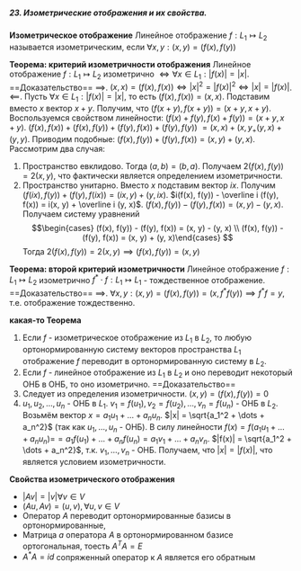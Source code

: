 ##### 23. Изометрические отображения и их свойства.
**Изометрическое отображение** Линейное отображение $f: L_1 \mapsto L_2$ называется изометрическим, если $\forall x, y: (x, y) = (f(x),  f(y))$

**Теорема: критерий изометричности отображения**
Линейное отображение $f: L_1\mapsto L_2$ изометрично $\iff \forall x \in L_1: |f(x)| = |x|$.
==Доказательство==
$\implies$. $(x, x) = (f(x), f(x)) \iff |x|^2  =|f(x)|^2 \iff |x| = |f(x)|$.
$\impliedby$. Пусть $\forall x \in L_1: |f(x)| = |x|$, то есть $(f(x), f(x)) = (x, x)$. Подставим вместо $x$ вектор $x + y$. Получим, что $(f(x + y), f(x + y)) = (x + y, x+ y)$. Воспользуемся свойством линейности: $(f(x) + f(y), f(x) + f(y)) = (x + y, x + y)$. $(f(x), f(x)) + (f(x), f(y)) + (f(y), f(x)) + (f(y), f(y))$ $= (x, x) + (x, y_ + (y, x) + (y, y)$. Приводим подобные: $(f(x), f(y)) + (f(y), f(x)) = (x , y) + (y, x)$. Рассмотрим два случая:
1) Пространство евклидово. Тогда $(a, b) = (b, a)$. Получаем $2(f(x), f(y)) = 2(x, y)$, что фактически является определением изометричности.
2) Пространство унитарно. Вместо $x$ подставим вектор $ix$. Получим $(f(ix), f(y)) + (f(y), f(ix)) = (ix, y) + (y, ix)$. $i(f(x), f(y)) - \overline i (f(y), f(x)) = i(x, y) + \overline i (y, x)$. $(f(x), f(y)) - (f(y), f(x)) = (x, y) - (y, x)$. Получаем систему уравнений $$\begin{cases} (f(x), f(y)) - (f(y), f(x)) = (x, y) - (y, x) \\ (f(x), f(y)) - (f(y), f(x)) = (x, y) + (y, x)\end{cases}
$$
Тогда $2(f(x), f(y)) = 2(x, y) \implies (f(x), f(y)) = (x, y)$

**Теорема: второй критерий изометричности**
Линейное отображение $f: L_1\mapsto L_2$ изометрично $f^* \cdot f : L_1\mapsto L_1$ - тождественное отображение.
==Доказательство==
$\implies$. $\forall x, y: (x, y) = (f(x), f(y)) = (x, f^* f(y)) \implies f^* f = y$, т.е. отображение тождественно.

**какая-то Теорема**
1) Если $f$ - изометрическое отображение из $L_1$ в $L_2$, то любую ортонормированную систему векторов пространства $L_1$ отображение $f$ переводит в ортонормированную систему в $L_2$.
2) Если $f$ - линейное отображение из $L_1$ в $L_2$ и оно переводит некоторый ОНБ в ОНБ, то оно изометрично.
==Доказательство==
1) Следует из определения изометричности. $(x, y) = (f(x), f(y)) = 0$
2) $u_1, u_2, \dots, u_n$ - ОНБ в $L_1$. $v_1 = f(u_1), v_2 = f(u_2), \dots, v_n = f(u_n)$ - ОНБ в $L_2$. Возьмём вектор $x = a_1u_1 + \dots + a_nu_n$. $|x| = \sqrt{a_1^2 + \dots + a_n^2}$ (так как $u_1, \dots, u_n$ - ОНБ). В силу линейности $f(x) = f(a_1u_1 + \dots + a_nu_n)=$$= a_1f(u_1) + \dots + a_nf(u_n) = a_1v_1 + \dots + a_n v_n$. $|f(x)| = \sqrt{a_1^2 + \dots + a_n^2}$, т.к. $v_1, \dots, v_n$ - ОНБ. Получаем, что $|x| = |f(x)|$, что является условием изометричности.

**Свойства изометрического отображения**
* $|Av| = |v| \forall v \in V$
* $(Au, Av) = (u, v), \forall u,v \in V$
* Оператор $A$ переводит ортонормированные базисы в ортонормированные,
* Матрица $a$ оператора $A$ в ортонормированном базисе ортогональная, тоесть $A^TA=E$
* $A^*A=id$ сопряженный оператор к $A$ является его обратным